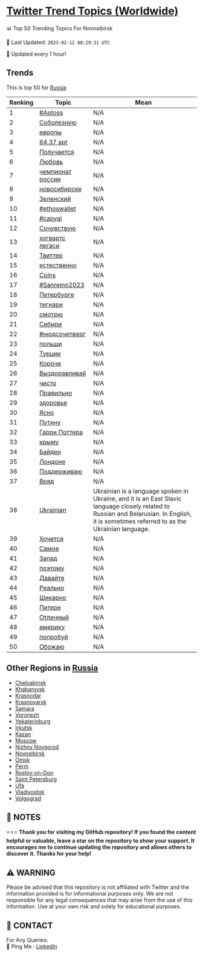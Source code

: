 [Twitter Trend Topics (Worldwide)](https://github.com/ErcinDedeoglu/Twitter-Trend-Topics)
==========


📊 Top 50 Trending Topics For Novosibirsk

📆 Last Updated: `2023-02-12 00:29:31 UTC`

🔧 Updated every 1 hour!


## Trends

This is top 50 for [Russia](</Russia>)

| Ranking | Topic | Mean |
| ------- | ------------ | ------------ |
| 1 | [#Aptoss](http://twitter.com/search?q=%23Aptoss) | N/A |
| 2 | [Соболезную](http://twitter.com/search?q=%d0%a1%d0%be%d0%b1%d0%be%d0%bb%d0%b5%d0%b7%d0%bd%d1%83%d1%8e) | N/A |
| 3 | [европы](http://twitter.com/search?q=%d0%b5%d0%b2%d1%80%d0%be%d0%bf%d1%8b) | N/A |
| 4 | [64.37 apt](http://twitter.com/search?q=64.37+apt) | N/A |
| 5 | [Получается](http://twitter.com/search?q=%d0%9f%d0%be%d0%bb%d1%83%d1%87%d0%b0%d0%b5%d1%82%d1%81%d1%8f) | N/A |
| 6 | [Любовь](http://twitter.com/search?q=%d0%9b%d1%8e%d0%b1%d0%be%d0%b2%d1%8c) | N/A |
| 7 | [чемпионат россии](http://twitter.com/search?q=%d1%87%d0%b5%d0%bc%d0%bf%d0%b8%d0%be%d0%bd%d0%b0%d1%82+%d1%80%d0%be%d1%81%d1%81%d0%b8%d0%b8) | N/A |
| 8 | [новосибирске](http://twitter.com/search?q=%d0%bd%d0%be%d0%b2%d0%be%d1%81%d0%b8%d0%b1%d0%b8%d1%80%d1%81%d0%ba%d0%b5) | N/A |
| 9 | [Зеленский](http://twitter.com/search?q=%d0%97%d0%b5%d0%bb%d0%b5%d0%bd%d1%81%d0%ba%d0%b8%d0%b9) | N/A |
| 10 | [#ethoswallet](http://twitter.com/search?q=%23ethoswallet) | N/A |
| 11 | [#capyai](http://twitter.com/search?q=%23capyai) | N/A |
| 12 | [Сочувствую](http://twitter.com/search?q=%d0%a1%d0%be%d1%87%d1%83%d0%b2%d1%81%d1%82%d0%b2%d1%83%d1%8e) | N/A |
| 13 | [хогвартс легаси](http://twitter.com/search?q=%d1%85%d0%be%d0%b3%d0%b2%d0%b0%d1%80%d1%82%d1%81+%d0%bb%d0%b5%d0%b3%d0%b0%d1%81%d0%b8) | N/A |
| 14 | [Твиттер](http://twitter.com/search?q=%d0%a2%d0%b2%d0%b8%d1%82%d1%82%d0%b5%d1%80) | N/A |
| 15 | [естественно](http://twitter.com/search?q=%d0%b5%d1%81%d1%82%d0%b5%d1%81%d1%82%d0%b2%d0%b5%d0%bd%d0%bd%d0%be) | N/A |
| 16 | [Coins](http://twitter.com/search?q=Coins) | N/A |
| 17 | [#Sanremo2023](http://twitter.com/search?q=%23Sanremo2023) | N/A |
| 18 | [Петербурге](http://twitter.com/search?q=%d0%9f%d0%b5%d1%82%d0%b5%d1%80%d0%b1%d1%83%d1%80%d0%b3%d0%b5) | N/A |
| 19 | [тигнари](http://twitter.com/search?q=%d1%82%d0%b8%d0%b3%d0%bd%d0%b0%d1%80%d0%b8) | N/A |
| 20 | [смотрю](http://twitter.com/search?q=%d1%81%d0%bc%d0%be%d1%82%d1%80%d1%8e) | N/A |
| 21 | [Сибири](http://twitter.com/search?q=%d0%a1%d0%b8%d0%b1%d0%b8%d1%80%d0%b8) | N/A |
| 22 | [#нюдсочетверг](http://twitter.com/search?q=%23%d0%bd%d1%8e%d0%b4%d1%81%d0%be%d1%87%d0%b5%d1%82%d0%b2%d0%b5%d1%80%d0%b3) | N/A |
| 23 | [польши](http://twitter.com/search?q=%d0%bf%d0%be%d0%bb%d1%8c%d1%88%d0%b8) | N/A |
| 24 | [Турции](http://twitter.com/search?q=%d0%a2%d1%83%d1%80%d1%86%d0%b8%d0%b8) | N/A |
| 25 | [Короче](http://twitter.com/search?q=%d0%9a%d0%be%d1%80%d0%be%d1%87%d0%b5) | N/A |
| 26 | [Выздоравливай](http://twitter.com/search?q=%d0%92%d1%8b%d0%b7%d0%b4%d0%be%d1%80%d0%b0%d0%b2%d0%bb%d0%b8%d0%b2%d0%b0%d0%b9) | N/A |
| 27 | [чисто](http://twitter.com/search?q=%d1%87%d0%b8%d1%81%d1%82%d0%be) | N/A |
| 28 | [Правильно](http://twitter.com/search?q=%d0%9f%d1%80%d0%b0%d0%b2%d0%b8%d0%bb%d1%8c%d0%bd%d0%be) | N/A |
| 29 | [здоровья](http://twitter.com/search?q=%d0%b7%d0%b4%d0%be%d1%80%d0%be%d0%b2%d1%8c%d1%8f) | N/A |
| 30 | [Ясно](http://twitter.com/search?q=%d0%af%d1%81%d0%bd%d0%be) | N/A |
| 31 | [Путину](http://twitter.com/search?q=%d0%9f%d1%83%d1%82%d0%b8%d0%bd%d1%83) | N/A |
| 32 | [Гарри Поттера](http://twitter.com/search?q=%d0%93%d0%b0%d1%80%d1%80%d0%b8+%d0%9f%d0%be%d1%82%d1%82%d0%b5%d1%80%d0%b0) | N/A |
| 33 | [крыму](http://twitter.com/search?q=%d0%ba%d1%80%d1%8b%d0%bc%d1%83) | N/A |
| 34 | [Байден](http://twitter.com/search?q=%d0%91%d0%b0%d0%b9%d0%b4%d0%b5%d0%bd) | N/A |
| 35 | [Лондоне](http://twitter.com/search?q=%d0%9b%d0%be%d0%bd%d0%b4%d0%be%d0%bd%d0%b5) | N/A |
| 36 | [Поддерживаю](http://twitter.com/search?q=%d0%9f%d0%be%d0%b4%d0%b4%d0%b5%d1%80%d0%b6%d0%b8%d0%b2%d0%b0%d1%8e) | N/A |
| 37 | [Вряд](http://twitter.com/search?q=%d0%92%d1%80%d1%8f%d0%b4) | N/A |
| 38 | [Ukrainian](http://twitter.com/search?q=Ukrainian) | Ukrainian is a language spoken in Ukraine, and it is an East Slavic language closely related to Russian and Belarusian. In English, it is sometimes referred to as the Ukrainian language. |
| 39 | [Хочется](http://twitter.com/search?q=%d0%a5%d0%be%d1%87%d0%b5%d1%82%d1%81%d1%8f) | N/A |
| 40 | [Самое](http://twitter.com/search?q=%d0%a1%d0%b0%d0%bc%d0%be%d0%b5) | N/A |
| 41 | [Запад](http://twitter.com/search?q=%d0%97%d0%b0%d0%bf%d0%b0%d0%b4) | N/A |
| 42 | [поэтому](http://twitter.com/search?q=%d0%bf%d0%be%d1%8d%d1%82%d0%be%d0%bc%d1%83) | N/A |
| 43 | [Давайте](http://twitter.com/search?q=%d0%94%d0%b0%d0%b2%d0%b0%d0%b9%d1%82%d0%b5) | N/A |
| 44 | [Реально](http://twitter.com/search?q=%d0%a0%d0%b5%d0%b0%d0%bb%d1%8c%d0%bd%d0%be) | N/A |
| 45 | [Шикарно](http://twitter.com/search?q=%d0%a8%d0%b8%d0%ba%d0%b0%d1%80%d0%bd%d0%be) | N/A |
| 46 | [Питере](http://twitter.com/search?q=%d0%9f%d0%b8%d1%82%d0%b5%d1%80%d0%b5) | N/A |
| 47 | [Отличный](http://twitter.com/search?q=%d0%9e%d1%82%d0%bb%d0%b8%d1%87%d0%bd%d1%8b%d0%b9) | N/A |
| 48 | [америку](http://twitter.com/search?q=%d0%b0%d0%bc%d0%b5%d1%80%d0%b8%d0%ba%d1%83) | N/A |
| 49 | [попробуй](http://twitter.com/search?q=%d0%bf%d0%be%d0%bf%d1%80%d0%be%d0%b1%d1%83%d0%b9) | N/A |
| 50 | [Обожаю](http://twitter.com/search?q=%d0%9e%d0%b1%d0%be%d0%b6%d0%b0%d1%8e) | N/A |



## Other Regions in [Russia](</Russia>)

* [Chelyabinsk](</Russia/Chelyabinsk.md>)
* [Khabarovsk](</Russia/Khabarovsk.md>)
* [Krasnodar](</Russia/Krasnodar.md>)
* [Krasnoyarsk](</Russia/Krasnoyarsk.md>)
* [Samara](</Russia/Samara.md>)
* [Voronezh](</Russia/Voronezh.md>)
* [Yekaterinburg](</Russia/Yekaterinburg.md>)
* [Irkutsk](</Russia/Irkutsk.md>)
* [Kazan](</Russia/Kazan.md>)
* [Moscow](</Russia/Moscow.md>)
* [Nizhny Novgorod](</Russia/Nizhny Novgorod.md>)
* [Novosibirsk](</Russia/Novosibirsk.md>)
* [Omsk](</Russia/Omsk.md>)
* [Perm](</Russia/Perm.md>)
* [Rostov-on-Don](</Russia/Rostov-on-Don.md>)
* [Saint Petersburg](</Russia/Saint Petersburg.md>)
* [Ufa](</Russia/Ufa.md>)
* [Vladivostok](</Russia/Vladivostok.md>)
* [Volgograd](</Russia/Volgograd.md>)



## 📝 NOTES

⭐⭐⭐ **Thank you for visiting my GitHub repository! If you found the content helpful or valuable, leave a star on the repository to show your support. It encourages me to continue updating the repository and allows others to discover it. Thanks for your help!**


## ⚠️ WARNING

Please be advised that this repository is not affiliated with Twitter and the information provided is for informational purposes only. We are not responsible for any legal consequences that may arise from the use of this information. Use at your own risk and solely for educational purposes.


## 📨 CONTACT

 For Any Queries:  
            🏓 Ping Me : [LinkedIn](https://www.linkedin.com/in/ercindedeoglu/)
